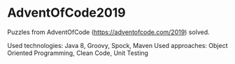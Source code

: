 # AdventOfCode2019
Puzzles from AdventOfCode (https://adventofcode.com/2019) solved.

Used technologies: Java 8, Groovy, Spock, Maven
Used approaches: Object Oriented Programming, Clean Code, Unit Testing
